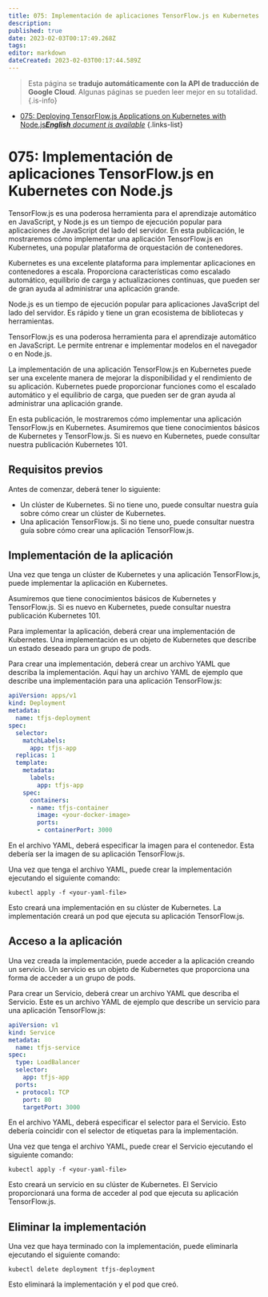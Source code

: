 ```yaml
---
title: 075: Implementación de aplicaciones TensorFlow.js en Kubernetes con Node.js
description: 
published: true
date: 2023-02-03T00:17:49.268Z
tags: 
editor: markdown
dateCreated: 2023-02-03T00:17:44.589Z
---
```


> Esta página se **tradujo automáticamente con la API de traducción de Google Cloud**.
Algunas páginas se pueden leer mejor en su totalidad.{.is-info}



- [075: Deploying TensorFlow.js Applications on Kubernetes with Node.js***English** document is available*](/en/Knowledge-base/TensorFlow-js/Learning/075-deploying-tensorflow-js-applications-on-kubernetes-with-node-js)
{.links-list}


# 075: Implementación de aplicaciones TensorFlow.js en Kubernetes con Node.js

TensorFlow.js es una poderosa herramienta para el aprendizaje automático en JavaScript, y Node.js es un tiempo de ejecución popular para aplicaciones de JavaScript del lado del servidor. En esta publicación, le mostraremos cómo implementar una aplicación TensorFlow.js en Kubernetes, una popular plataforma de orquestación de contenedores.

Kubernetes es una excelente plataforma para implementar aplicaciones en contenedores a escala. Proporciona características como escalado automático, equilibrio de carga y actualizaciones continuas, que pueden ser de gran ayuda al administrar una aplicación grande.

Node.js es un tiempo de ejecución popular para aplicaciones JavaScript del lado del servidor. Es rápido y tiene un gran ecosistema de bibliotecas y herramientas.

TensorFlow.js es una poderosa herramienta para el aprendizaje automático en JavaScript. Le permite entrenar e implementar modelos en el navegador o en Node.js.

La implementación de una aplicación TensorFlow.js en Kubernetes puede ser una excelente manera de mejorar la disponibilidad y el rendimiento de su aplicación. Kubernetes puede proporcionar funciones como el escalado automático y el equilibrio de carga, que pueden ser de gran ayuda al administrar una aplicación grande.

En esta publicación, le mostraremos cómo implementar una aplicación TensorFlow.js en Kubernetes. Asumiremos que tiene conocimientos básicos de Kubernetes y TensorFlow.js. Si es nuevo en Kubernetes, puede consultar nuestra publicación Kubernetes 101.

## Requisitos previos

Antes de comenzar, deberá tener lo siguiente:

- Un clúster de Kubernetes. Si no tiene uno, puede consultar nuestra guía sobre cómo crear un clúster de Kubernetes.
- Una aplicación TensorFlow.js. Si no tiene uno, puede consultar nuestra guía sobre cómo crear una aplicación TensorFlow.js.

## Implementación de la aplicación

Una vez que tenga un clúster de Kubernetes y una aplicación TensorFlow.js, puede implementar la aplicación en Kubernetes.

Asumiremos que tiene conocimientos básicos de Kubernetes y TensorFlow.js. Si es nuevo en Kubernetes, puede consultar nuestra publicación Kubernetes 101.

Para implementar la aplicación, deberá crear una implementación de Kubernetes. Una implementación es un objeto de Kubernetes que describe un estado deseado para un grupo de pods.

Para crear una implementación, deberá crear un archivo YAML que describa la implementación. Aquí hay un archivo YAML de ejemplo que describe una implementación para una aplicación TensorFlow.js:

```yaml
apiVersion: apps/v1
kind: Deployment
metadata:
  name: tfjs-deployment
spec:
  selector:
    matchLabels:
      app: tfjs-app
  replicas: 1
  template:
    metadata:
      labels:
        app: tfjs-app
    spec:
      containers:
      - name: tfjs-container
        image: <your-docker-image>
        ports:
        - containerPort: 3000
```

En el archivo YAML, deberá especificar la imagen para el contenedor. Esta debería ser la imagen de su aplicación TensorFlow.js.

Una vez que tenga el archivo YAML, puede crear la implementación ejecutando el siguiente comando:

```
kubectl apply -f <your-yaml-file>
```

Esto creará una implementación en su clúster de Kubernetes. La implementación creará un pod que ejecuta su aplicación TensorFlow.js.

## Acceso a la aplicación

Una vez creada la implementación, puede acceder a la aplicación creando un servicio. Un servicio es un objeto de Kubernetes que proporciona una forma de acceder a un grupo de pods.

Para crear un Servicio, deberá crear un archivo YAML que describa el Servicio. Este es un archivo YAML de ejemplo que describe un servicio para una aplicación TensorFlow.js:

```yaml
apiVersion: v1
kind: Service
metadata:
  name: tfjs-service
spec:
  type: LoadBalancer
  selector:
    app: tfjs-app
  ports:
  - protocol: TCP
    port: 80
    targetPort: 3000
```

En el archivo YAML, deberá especificar el selector para el Servicio. Esto debería coincidir con el selector de etiquetas para la implementación.

Una vez que tenga el archivo YAML, puede crear el Servicio ejecutando el siguiente comando:

```
kubectl apply -f <your-yaml-file>
```

Esto creará un servicio en su clúster de Kubernetes. El Servicio proporcionará una forma de acceder al pod que ejecuta su aplicación TensorFlow.js.

## Eliminar la implementación

Una vez que haya terminado con la implementación, puede eliminarla ejecutando el siguiente comando:

```
kubectl delete deployment tfjs-deployment
```

Esto eliminará la implementación y el pod que creó.